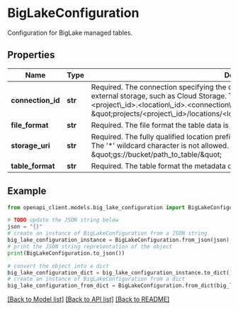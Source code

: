 # BigLakeConfiguration

Configuration for BigLake managed tables.

## Properties

Name | Type | Description | Notes
------------ | ------------- | ------------- | -------------
**connection_id** | **str** | Required. The connection specifying the credentials to be used to read and write to external storage, such as Cloud Storage. The connection_id can have the form \&quot;&lt;project\\_id&gt;.&lt;location\\_id&gt;.&lt;connection\\_id&gt;\&quot; or \&quot;projects/&lt;project\\_id&gt;/locations/&lt;location\\_id&gt;/connections/&lt;connection\\_id&gt;\&quot;. | [optional] 
**file_format** | **str** | Required. The file format the table data is stored in. | [optional] 
**storage_uri** | **str** | Required. The fully qualified location prefix of the external folder where table data is stored. The &#39;*&#39; wildcard character is not allowed. The URI should be in the format \&quot;gs://bucket/path_to_table/\&quot; | [optional] 
**table_format** | **str** | Required. The table format the metadata only snapshots are stored in. | [optional] 

## Example

```python
from openapi_client.models.big_lake_configuration import BigLakeConfiguration

# TODO update the JSON string below
json = "{}"
# create an instance of BigLakeConfiguration from a JSON string
big_lake_configuration_instance = BigLakeConfiguration.from_json(json)
# print the JSON string representation of the object
print(BigLakeConfiguration.to_json())

# convert the object into a dict
big_lake_configuration_dict = big_lake_configuration_instance.to_dict()
# create an instance of BigLakeConfiguration from a dict
big_lake_configuration_from_dict = BigLakeConfiguration.from_dict(big_lake_configuration_dict)
```
[[Back to Model list]](../README.md#documentation-for-models) [[Back to API list]](../README.md#documentation-for-api-endpoints) [[Back to README]](../README.md)


